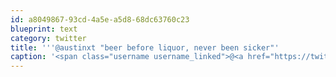 ```yaml
---
id: a8049867-93cd-4a5e-a5d8-68dc63760c23
blueprint: text
category: twitter
title: '''@austinxt "beer before liquor, never been sicker"'
caption: '<span class="username username_linked">@<a href="https://twitter.com/austinxt" title="Zenia Austin">austinxt</a></span> "beer before liquor, never been sicker"'
---
```

